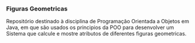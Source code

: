 <h3> Figuras Geometricas </h3>

<p> Repositório destinado à disciplina de Programação Orientada a Objetos em Java, em que são usados os principios da POO para desenvolver um Sistema que calcule e mostre atributos de diferentes figuras geometricas.</p>
